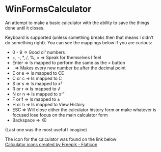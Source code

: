 ﻿# WinFormsCalculator

An attempt to make a basic calculator with the ability to save the things done until it closes.

Keyboard is supported (unless something breaks then that means I didn't do something right).
You can see the mappings below if you are curious:
- 0 - 9 => Good ol' numbers
- +, -, \*, /, %, = => Speak for themselves I feel
- Enter => Is mapped to perform the same as the = button
- . => Makes every new number be after the decimal point
- E or e => Is mapped to CE
- C or c => Is mapped to C
- S or s => Is mapped to x²
- R or r => Is mapped to √
- N or n => Is mapped to x⁻¹
- F or f => Is mapped to ±
- H or h => Is mapped to View History
- ESC => Will close either the calculator history form or make whatever is focused lose focus on the main calculator form
- Backspace => ⌫

(Last one was the most useful I imagine)

The icon for the calculator was found on the link below <br>
<a href="https://www.flaticon.com/free-icons/calculator" title="calculator icons">Calculator icons created by Freepik - Flaticon</a>